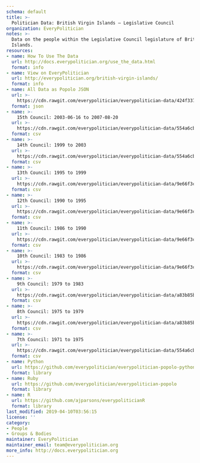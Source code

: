 ```yaml
---
schema: default
title: >-
  Politician Data: British Virgin Islands — Legislative Council
organization: EveryPolitician
notes: >-
  Data on the people within the Legislative Council legislature of British Virgin
  Islands.
resources:
- name: How To Use The Data
  url: http://docs.everypolitician.org/use_the_data.html
  format: info
- name: View on EveryPolitician
  url: http://everypolitician.org/british-virgin-islands/
  format: info
- name: All Data as Popolo JSON
  url: >-
    https://cdn.rawgit.com/everypolitician/everypolitician-data/424f337990eb1459fd8e14fb3b328a83a4b8cd52/data/British_Virgin_Islands/Council/ep-popolo-v1.0.json
  format: json
- name: >-
    15th Council: 2003-06-16 to 2007-08-20
  url: >-
    https://cdn.rawgit.com/everypolitician/everypolitician-data/554a6cb306153130ac5558e4c015471d63e57cb7/data/British_Virgin_Islands/Council/term-2003.csv
  format: csv
- name: >-
    14th Council: 1999 to 2003
  url: >-
    https://cdn.rawgit.com/everypolitician/everypolitician-data/554a6cb306153130ac5558e4c015471d63e57cb7/data/British_Virgin_Islands/Council/term-1999.csv
  format: csv
- name: >-
    13th Council: 1995 to 1999
  url: >-
    https://cdn.rawgit.com/everypolitician/everypolitician-data/9e66f3c304bb54dd6b4837f16c189f1c6a4c8792/data/British_Virgin_Islands/Council/term-1995.csv
  format: csv
- name: >-
    12th Council: 1990 to 1995
  url: >-
    https://cdn.rawgit.com/everypolitician/everypolitician-data/9e66f3c304bb54dd6b4837f16c189f1c6a4c8792/data/British_Virgin_Islands/Council/term-1990.csv
  format: csv
- name: >-
    11th Council: 1986 to 1990
  url: >-
    https://cdn.rawgit.com/everypolitician/everypolitician-data/9e66f3c304bb54dd6b4837f16c189f1c6a4c8792/data/British_Virgin_Islands/Council/term-1986.csv
  format: csv
- name: >-
    10th Council: 1983 to 1986
  url: >-
    https://cdn.rawgit.com/everypolitician/everypolitician-data/9e66f3c304bb54dd6b4837f16c189f1c6a4c8792/data/British_Virgin_Islands/Council/term-1983.csv
  format: csv
- name: >-
    9th Council: 1979 to 1983
  url: >-
    https://cdn.rawgit.com/everypolitician/everypolitician-data/a83b85b639f66814a53faedba3d219fa35159aa8/data/British_Virgin_Islands/Council/term-1979.csv
  format: csv
- name: >-
    8th Council: 1975 to 1979
  url: >-
    https://cdn.rawgit.com/everypolitician/everypolitician-data/a83b85b639f66814a53faedba3d219fa35159aa8/data/British_Virgin_Islands/Council/term-1975.csv
  format: csv
- name: >-
    7th Council: 1971 to 1975
  url: >-
    https://cdn.rawgit.com/everypolitician/everypolitician-data/554a6cb306153130ac5558e4c015471d63e57cb7/data/British_Virgin_Islands/Council/term-1971.csv
  format: csv
- name: Python
  url: https://github.com/everypolitician/everypolitician-popolo-python
  format: library
- name: Ruby
  url: https://github.com/everypolitician/everypolitician-popolo
  format: library
- name: R
  url: https://github.com/ajparsons/everypoliticianR
  format: library
last_modified: 2019-04-10T03:56:15
license: ''
category:
- People
- Groups & Bodies
maintainer: EveryPolitician
maintainer_email: team@everypolitician.org
more_info: http://docs.everypolitician.org
---
```

